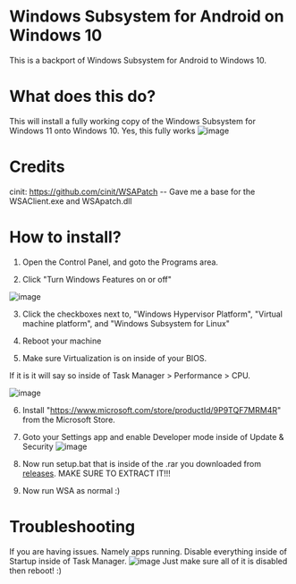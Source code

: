 # Windows Subsystem for Android on Windows 10
This is a backport of Windows Subsystem for Android to Windows 10. 

# What does this do?
This will install a fully working copy of the Windows Subsystem for Windows 11 onto Windows 10. Yes, this fully works
![image](https://user-images.githubusercontent.com/67085206/224578016-82faeb33-d042-4cd7-8033-ef8e6c87f70c.png)

# Credits
cinit: https://github.com/cinit/WSAPatch -- Gave me a base for the WSAClient.exe and WSApatch.dll
# How to install?
1. Open the Control Panel, and goto the Programs area.

2. Click "Turn Windows Features on or off" 

![image](https://user-images.githubusercontent.com/67085206/224494897-5e343c93-357f-48d0-b166-02cd80db7e9b.png)

3. Click the checkboxes next to, "Windows Hypervisor Platform", "Virtual machine platform", and "Windows Subsystem for Linux"

4. Reboot your machine

5. Make sure Virtualization is on inside of your BIOS.

If it is it will say so inside of Task Manager > Performance > CPU.

![image](https://user-images.githubusercontent.com/67085206/224495031-0de71260-8ba5-4e9f-a22f-98e470a8d90f.png)

6. Install "https://www.microsoft.com/store/productId/9P9TQF7MRM4R" from the Microsoft Store.

7. Goto your Settings app and enable Developer mode inside of Update & Security
![image](https://user-images.githubusercontent.com/67085206/224582762-88400729-248b-48c7-9a0c-5f9e1707bd75.png)
 
8. Now run setup.bat that is inside of the .rar you downloaded from [releases](https://github.com/JimDude7404/WSA-Windows-10/releases). MAKE SURE TO EXTRACT IT!!!

0. Now run WSA as normal :)

# Troubleshooting 
If you are having issues. Namely apps running. Disable everything inside of Startup inside of Task Manager.
![image](https://user-images.githubusercontent.com/67085206/224495175-ab19de78-a424-4fbb-885c-37105ac4d9de.png)
Just make sure all of it is disabled then reboot! :)
